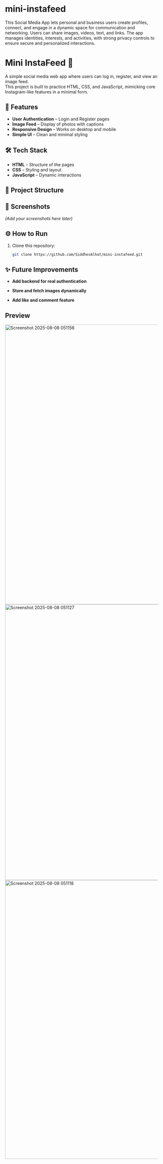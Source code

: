 # mini-instafeed
This Social Media App lets personal and business users create profiles, connect, and engage in a dynamic space for communication and networking. Users can share images, videos, text, and links. The app manages identities, interests, and activities, with strong privacy controls to ensure secure and personalized interactions.

# Mini InstaFeed 📸

A simple social media web app where users can log in, register, and view an image feed.  
This project is built to practice HTML, CSS, and JavaScript, mimicking core Instagram-like features in a minimal form.

## 🚀 Features
- **User Authentication** – Login and Register pages
- **Image Feed** – Display of photos with captions
- **Responsive Design** – Works on desktop and mobile
- **Simple UI** – Clean and minimal styling

## 🛠️ Tech Stack
- **HTML** – Structure of the pages
- **CSS** – Styling and layout
- **JavaScript** – Dynamic interactions

## 📂 Project Structure

## 📸 Screenshots
*(Add your screenshots here later)*

## ⚙️ How to Run
1. Clone this repository:
   ```bash
   git clone https://github.com/SiddhesAlhat/mini-instafeed.git
## ✨ Future Improvements

- **Add backend for real authentication**

- **Store and fetch images dynamically**

- **Add like and comment feature**
## Preview 
<img width="602" height="919" alt="Screenshot 2025-08-08 051156" src="https://github.com/user-attachments/assets/7c079784-4a6d-4129-818c-85b4b90bc85f" />
<img width="610" height="906" alt="Screenshot 2025-08-08 051127" src="https://github.com/user-attachments/assets/f97ccc1d-7bfb-4466-bbd0-6f69e8bf29a6" />
<img width="617" height="916" alt="Screenshot 2025-08-08 051118" src="https://github.com/user-attachments/assets/d069e3c5-5ee6-4276-b003-2d50d49241db" />

